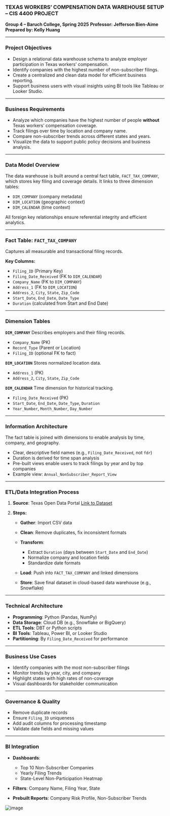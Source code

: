 ### **TEXAS WORKERS’ COMPENSATION DATA WAREHOUSE SETUP – CIS 4400 PROJECT**

**Group 4 – Baruch College, Spring 2025**
**Professor: Jefferson Bien-Aime**
**Prepared by: Kelly Huang**

---

### **Project Objectives**

* Design a relational data warehouse schema to analyze employer participation in Texas workers’ compensation.
* Identify companies with the highest number of non-subscriber filings.
* Create a centralized and clean data model for efficient business reporting.
* Support business users with visual insights using BI tools like Tableau or Looker Studio.

---

### **Business Requirements**

* Analyze which companies have the highest number of people **without** Texas workers’ compensation coverage.
* Track filings over time by location and company name.
* Compare non-subscriber trends across different states and years.
* Visualize the data to support public policy decisions and business analysis.

---

### **Data Model Overview**

The data warehouse is built around a central fact table, `FACT_TAX_COMPANY`, which stores key filing and coverage details. It links to three dimension tables:

* `DIM_COMPANY` (company metadata)
* `DIM_LOCATION` (geographic context)
* `DIM_CALENDAR` (time context)

All foreign key relationships ensure referential integrity and efficient analytics.

---

### **Fact Table: `FACT_TAX_COMPANY`**

Captures all measurable and transactional filing records.

**Key Columns:**

* `Filing_ID` (Primary Key)
* `Filing_Date_Received` (FK to `DIM_CALENDAR`)
* `Company_Name` (FK to `DIM_COMPANY`)
* `Address_1` (FK to `DIM_LOCATION`)
* `Address_2`, `City`, `State`, `Zip_Code`
* `Start_Date`, `End_Date`, `Date_Type`
* `Duration` (calculated from Start and End Date)

---

### **Dimension Tables**

**`DIM_COMPANY`**
Describes employers and their filing records.

* `Company_Name` (PK)
* `Record_Type` (Parent or Location)
* `Filing_ID` (optional FK to fact)

**`DIM_LOCATION`**
Stores normalized location data.

* `Address_1` (PK)
* `Address_2`, `City`, `State`, `Zip_Code`

**`DIM_CALENDAR`**
Time dimension for historical tracking.

* `Filing_Date_Received` (PK)
* `Start_Date`, `End_Date`, `Date_Type`, `Duration`
* `Year_Number`, `Month_Number`, `Day_Number`

---

### **Information Architecture**

The fact table is joined with dimensions to enable analysis by time, company, and geography.

* Clear, descriptive field names (e.g., `Filing_Date_Received`, not `fdr`)
* Duration is derived for time span analysis
* Pre-built views enable users to track filings by year and by top companies
* Example view: `Annual_NonSubscriber_Report_View`

---

### **ETL/Data Integration Process**

1. **Source**: Texas Open Data Portal
   [Link to Dataset](https://data.texas.gov/dataset/Workers-compensation-non-subscriber-employer-infor/azae-8krr/data_preview)

2. **Steps:**

   * **Gather**: Import CSV data
   * **Clean**: Remove duplicates, fix inconsistent formats
   * **Transform**:

     * Extract `Duration` (days between `Start_Date` and `End_Date`)
     * Normalize company and location fields
     * Standardize date formats
   * **Load**: Push into `FACT_TAX_COMPANY` and linked dimensions
   * **Store**: Save final dataset in cloud-based data warehouse (e.g., Snowflake)

---

### **Technical Architecture**

* **Programming**: Python (Pandas, NumPy)
* **Data Storage**: Cloud DB (e.g., Snowflake or BigQuery)
* **ETL Tools**: DBT or Python scripts
* **BI Tools**: Tableau, Power BI, or Looker Studio
* **Partitioning**: By `Filing_Date_Received` for performance

---

### **Business Use Cases**

* Identify companies with the most non-subscriber filings
* Monitor trends by year, city, and company
* Highlight states with high rates of non-coverage
* Visual dashboards for stakeholder communication

---

### **Governance & Quality**

* Remove duplicate records
* Ensure `Filing_ID` uniqueness
* Add audit columns for processing timestamp
* Validate date fields and missing values

---

### **BI Integration**

* **Dashboards**:

  * Top 10 Non-Subscriber Companies
  * Yearly Filing Trends
  * State-Level Non-Participation Heatmap
* **Filters**: Company Name, Filing Year, State
* **Prebuilt Reports**: Company Risk Profile, Non-Subscriber Trends

![image](https://github.com/user-attachments/assets/b8c3842a-19c9-47fc-8770-600866db990b)


